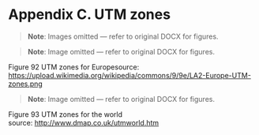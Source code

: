 # Appendix C\. UTM zones

> **Note**: Images omitted — refer to original DOCX for figures.


> **Note**: Image omitted — refer to original DOCX for figures.



Figure 92	UTM zones for Europesource: [https://upload\.wikimedia\.org/wikipedia/commons/9/9e/LA2\-Europe\-UTM\-zones\.png](https://upload.wikimedia.org/wikipedia/commons/9/9e/LA2-Europe-UTM-zones.png)

> **Note**: Image omitted — refer to original DOCX for figures.



Figure 93	UTM zones for the world  
source: [http://www\.dmap\.co\.uk/utmworld\.htm](http://www.dmap.co.uk/utmworld.htm)

